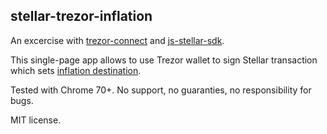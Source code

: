 ## stellar-trezor-inflation

An excercise with [trezor-connect](https://github.com/trezor/connect) and
[js-stellar-sdk](https://github.com/stellar/js-stellar-sdk).

This single-page app allows to use Trezor wallet to sign Stellar transaction
which sets [inflation destination](https://pool.lumenaut.net/#faq).

Tested with Chrome 70+. No support, no guaranties, no responsibility for bugs.

MIT license.
